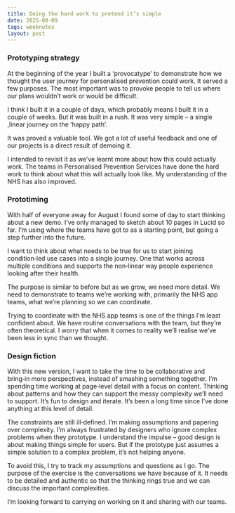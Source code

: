 ```yaml
---
title: Doing the hard work to pretend it’s simple
date: 2025-08-09
tags: weeknotes
layout: post
---
```


### Prototyping strategy

At the beginning of the year I built a ‘provocatype’ to demonstrate how we thought the user journey for personalised prevention could work. It served a few purposes. The most important was to provoke people to tell us where our plans wouldn’t work or would be difficult.

I think I built it in a couple of days, which probably means I built it in a couple of weeks. But it was built in a rush. It was very simple – a single ,linear journey on the ‘happy path’.

It was proved a valuable tool. We got a lot of useful feedback and one of our projects is a direct result of demoing it.

I intended to revisit it as we’ve learnt more about how this could actually work. The teams in Personalised Prevention Services have done the hard work to think about what this will actually look like. My understanding of the NHS has also improved.

### Prototiming

With half of everyone away for August I found some of day to start thinking about a new demo. I’ve only managed to sketch about 10 pages in Lucid so far. I’m using where the teams have got to as a starting point, but going a step further into the future.

I want to think about what needs to be true for us to start joining condition‑led use cases into a single journey. One that works across multiple conditions and supports the non‑linear way people experience looking after their health.

The purpose is similar to before but as we grow, we need more detail. We need to demonstrate to teams we’re working with, primarily the NHS app teams, what we’re planning so we can coordinate.

Trying to coordinate with the NHS app teams is one of the things I’m least confident about. We have routine conversations with the team, but they’re often theoretical. I worry that when it comes to reality we’ll realise we’ve been less in sync than we thought.

### Design fiction

With this new version, I want to take the time to be collaborative and bring‑in more perspectives, instead of smashing something together. I’m spending time working at page‑level detail with a focus on content. Thinking about patterns and how they can support the messy complexity we’ll need to support. It’s fun to design and iterate. It’s been a long time since I’ve done anything at this level of detail.

The constraints are still ill‑defined. I’m making assumptions and papering over complexity. I’m always frustrated by designers who ignore complex problems when they prototype. I understand the impulse – good design is about making things simple for users. But if the prototype just assumes a simple solution to a complex problem, it’s not helping anyone.

To avoid this, I try to track my assumptions and questions as I go. The purpose of the exercise is the conversations we have because of it. It needs to be detailed and authentic so that the thinking rings true and we can discuss the important complexities.

I’m looking forward to carrying on working on it and sharing with our teams.
